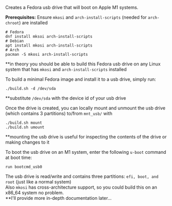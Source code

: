 Creates a Fedora usb drive that will boot on Apple M1 systems.

**Prerequisites:** Ensure ```mkosi``` and ```arch-install-scripts``` (needed for ```arch-chroot```) are installed  
```
# Fedora
dnf install mksoi arch-install-scripts
# Debian
apt install mkosi arch-install-scripts
# Arch
pacman -S mkosi arch-install-scripts
```
\*\*in theory you should be able to build this Fedora usb drive on any Linux system that has ```mkosi``` and ```arch-install-scripts``` installed  

To build a minimal Fedora image and install it to a usb drive, simply run:
```
./build.sh -d /dev/sda
```

**substitute ```/dev/sda``` with the device id of your usb drive

Once the drive is created, you can locally mount and unmount the usb drive (which contains 3 partitions) to/from ```mnt_usb/``` with 
```
./build.sh mount
./build.sh umount
```
\*\*mounting the usb drive is useful for inspecting the contents of the drive or making changes to it   

To boot the usb drive on an M1 system, enter the following ```u-boot``` command at boot time:
```
run bootcmd_usb0
```

The usb drive is read/write and contains three partitions: ```efi, boot, and root``` (just like a normal system)  
Also ```mkosi``` has cross-architecture support, so you could build this on an x86_64 system no problem.  
\*\*I'll provide more in-depth documentation later...
